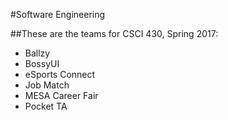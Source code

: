 #Software Engineering

##These are the teams for CSCI 430, Spring 2017:

* Ballzy
* BossyUI
* eSports Connect
* Job Match
* MESA Career Fair
* Pocket TA

